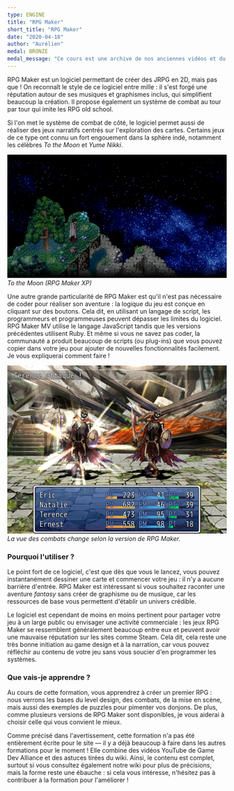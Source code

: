 ```yaml
---
type: ENGINE
title: "RPG Maker"
short_title: "RPG Maker"
date: "2020-04-18"
author: "Aurélien"
medal: BRONZE
medal_message: "Ce cours est une archive de nos anciennes vidéos et du wiki. Étant un contenu unique en français, nous avons décidé de le conserver dans un état imparfait. Une réécriture de certaines sections serait préférable. [Voir l'issue](https://github.com/gamedevalliance/fairedesjeux.fr/issues/4)"
---
```


RPG Maker est un logiciel permettant de créer des JRPG en 2D, mais pas que ! On reconnaît le style de ce logiciel entre mille : il s'est forgé une réputation autour de ses musiques et graphismes inclus, qui simplifient beaucoup la création. Il propose également un système de combat au tour par tour qui imite les RPG old school.

Si l'on met le système de combat de côté, le logiciel permet aussi de réaliser des jeux narratifs centrés sur l'exploration des cartes. Certains jeux de ce type ont connu un fort engouement dans la sphère indé, notamment les célèbres *To the Moon* et *Yume Nikki*.

![Screenshot de To the Moon](./to-the-moon.png)
*To the Moon (RPG Maker XP)*

Une autre grande particularité de RPG Maker est qu'il n'est pas nécessaire de coder pour réaliser son aventure : la logique du jeu est conçue en cliquant sur des boutons. Cela dit, en utilisant un langage de script, les programmeurs et programmeuses peuvent dépasser les limites du logiciel. RPG Maker MV utilise le langage JavaScript tandis que les versions précédentes utilisent Ruby. Et même si vous ne savez pas coder, la communauté a produit beaucoup de scripts (ou plug-ins) que vous pouvez copier dans votre jeu pour ajouter de nouvelles fonctionnalités facilement. Je vous expliquerai comment faire !

![Combat en vue de face](./combat-vx-ace.png)
*La vue des combats change selon la version de RPG Maker.*

### Pourquoi l'utiliser ?

Le point fort de ce logiciel, c'est que dès que vous le lancez, vous pouvez instantanément dessiner une carte et commencer votre jeu : il n'y a aucune barrière d'entrée. RPG Maker est intéressant si vous souhaitez raconter une aventure *fantasy* sans créer de graphisme ou de musique, car les ressources de base vous permettent d'établir un univers crédible.

Le logiciel est cependant de moins en moins pertinent pour partager votre jeu à un large public ou envisager une activité commerciale : les jeux RPG Maker se ressemblent généralement beaucoup entre eux et peuvent avoir une mauvaise réputation sur les sites comme Steam. Cela dit, cela reste une très bonne initiation au game design et à la narration, car vous pouvez réfléchir au contenu de votre jeu sans vous soucier d'en programmer les systèmes.

### Que vais-je apprendre ?

Au cours de cette formation, vous apprendrez à créer un premier RPG : nous verrons les bases du level design, des combats, de la mise en scène, mais aussi des exemples de puzzles pour pimenter vos donjons. De plus, comme plusieurs versions de RPG Maker sont disponibles, je vous aiderai à choisir celle qui vous convient le mieux.

Comme précisé dans l'avertissement, cette formation n'a pas été entièrement écrite pour le site — il y a déjà beaucoup à faire dans les autres formations pour le moment ! Elle combine des vidéos YouTube de Game Dev Alliance et des astuces tirées du wiki. Ainsi, le contenu est complet, surtout si vous consultez également notre wiki pour plus de précisions, mais la forme reste une ébauche : si cela vous intéresse, n'hésitez pas à contribuer à la formation pour l'améliorer !
